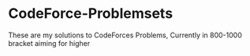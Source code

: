 # CodeForce-Problemsets
These are my solutions to CodeForces Problems, Currently in 800-1000 bracket aiming for higher
